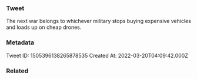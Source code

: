 ### Tweet
The next war belongs to whichever military stops buying expensive vehicles and loads up on cheap drones.

### Metadata
Tweet ID: 1505396138265878535
Created At: 2022-03-20T04:09:42.000Z

### Related

